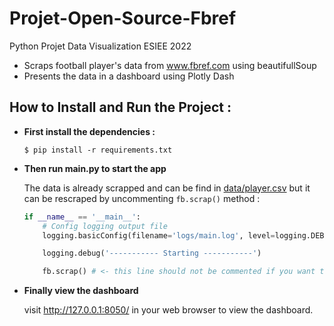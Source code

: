 # Projet-Open-Source-Fbref
Python Projet Data Visualization ESIEE 2022

 - Scraps football player's data from www.fbref.com using beautifullSoup
 - Presents the data in a dashboard using Plotly Dash

## How to Install and Run the Project :

- **First install the dependencies :**

  `$ pip install -r requirements.txt`

- **Then run main.py to start the app**

  The data is already scrapped and can be find in [data/player.csv](https://github.com/Gasmain/Projet-Open-Source-Fbref/blob/master/data/player.csv) but it    can be rescraped by uncommenting `fb.scrap()` method : 
  ```Python
  if __name__ == '__main__':
      # Config logging output file
      logging.basicConfig(filename='logs/main.log', level=logging.DEBUG, format='%(asctime)s %(levelname)-8s %(message)s', datefmt='%Y-%m-%d %H:%M:%S')

      logging.debug('----------- Starting -----------')

      fb.scrap() # <- this line should not be commented if you want to rescrap the data
  ```

- **Finally view the dashboard**

  visit http://127.0.0.1:8050/ in your web browser to view the dashboard.







